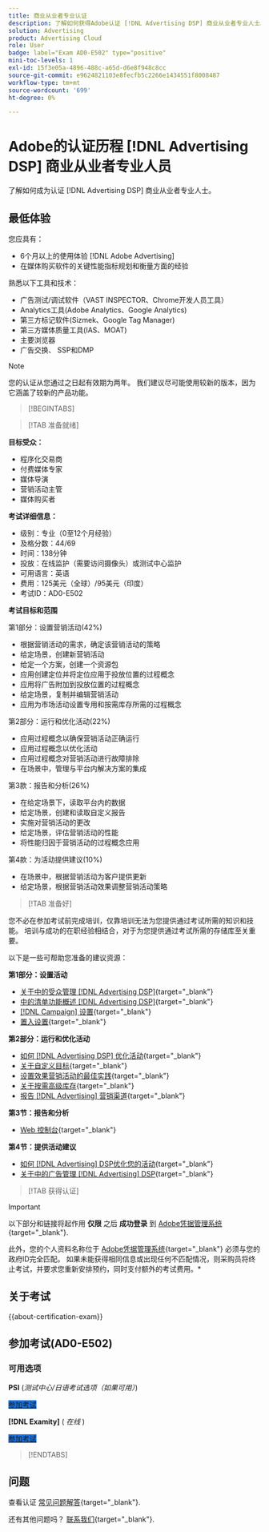 ```yaml
---
title: 商业从业者专业认证
description: 了解如何获得Adobe认证 [!DNL Advertising DSP] 商业从业者专业人士。
solution: Advertising
product: Advertising Cloud
role: User
badge: label="Exam AD0-E502" type="positive"
mini-toc-levels: 1
exl-id: 15f3e05a-4896-488c-a65d-d6e8f948c8cc
source-git-commit: e9624821103e8fecfb5c2266e1434551f8008487
workflow-type: tm+mt
source-wordcount: '699'
ht-degree: 0%

---
```


# Adobe的认证历程 [!DNL Advertising DSP] 商业从业者专业人员

了解如何成为认证 [!DNL Advertising DSP] 商业从业者专业人士。

## 最低体验

您应具有：

* 6个月以上的使用体验 [!DNL Adobe Advertising]
* 在媒体购买软件的关键性能指标规划和衡量方面的经验

熟悉以下工具和技术：

* 广告测试/调试软件（VAST INSPECTOR、Chrome开发人员工具）
* Analytics工具(Adobe Analytics、Google Analytics)
* 第三方标记软件(Sizmek、Google Tag Manager)
* 第三方媒体质量工具(IAS、MOAT)
* 主要浏览器
* 广告交换、 SSP和DMP

>[!NOTE]
>
>您的认证从您通过之日起有效期为两年。 我们建议尽可能使用较新的版本，因为它涵盖了较新的产品功能。

>[!BEGINTABS]

>[!TAB 准备就绪]

**目标受众：**

* 程序化交易商
* 付费媒体专家
* 媒体导演
* 营销活动主管
* 媒体购买者

**考试详细信息：**

* 级别：专业（0至12个月经验）
* 及格分数：44/69
* 时间：138分钟
* 投放：在线监护（需要访问摄像头）或测试中心监护
* 可用语言：英语
* 费用：125美元（全球）/95美元（印度）
* 考试ID：AD0-E502

**考试目标和范围**

第1部分：设置营销活动(42%)

* 根据营销活动的需求，确定该营销活动的策略
* 给定场景，创建新营销活动
* 给定一个方案，创建一个资源包
* 应用创建定位并将定位应用于投放位置的过程概念
* 应用将广告附加到投放位置的过程概念
* 给定场景，复制并编辑营销活动
* 应用为市场活动设置专用和按需库存所需的过程概念

第2部分：运行和优化活动(22%)

* 应用过程概念以确保营销活动正确运行
* 应用过程概念以优化活动
* 应用过程概念对营销活动进行故障排除
* 在场景中，管理与平台内解决方案的集成

第3款：报告和分析(26%)

* 在给定场景下，读取平台内的数据
* 给定场景，创建和读取自定义报告
* 实施对营销活动的更改
* 给定场景，评估营销活动的性能
* 将性能归因于营销活动的过程概念应用

第4款：为活动提供建议(10%)

* 在场景中，根据营销活动为客户提供更新
* 给定场景，根据营销活动效果调整营销活动策略

>[!TAB 准备好]

您不必在参加考试前完成培训，仅靠培训无法为您提供通过考试所需的知识和技能。 培训与成功的在职经验相结合，对于为您提供通过考试所需的存储库至关重要。

以下是一些可帮助您准备的建议资源：

**第1部分：设置活动**


* [关于中的受众管理 [!DNL Advertising DSP]](https://experienceleague.adobe.com/docs/advertising/dsp/audiences/audience-about.html){target="_blank"}
* [中的清单功能概述 [!DNL Advertising DSP]](https://experienceleague.adobe.com/docs/advertising/dsp/inventory/inventory-overview.html){target="_blank"}
* [[!DNL Campaign] 设置](https://experienceleague.adobe.com/docs/advertising/dsp/campaign-management/campaigns/campaign-settings.html){target="_blank"}
* [置入设置](https://experienceleague.adobe.com/docs/advertising/dsp/campaign-management/placements/placement-settings.html){target="_blank"}

**第2部分：运行和优化活动**

* [如何 [!DNL Advertising DSP] 优化活动](https://experienceleague.adobe.com/docs/advertising/dsp/optimization/optimization-how-dsp-optimizes-campaigns.html){target="_blank"}
* [关于自定义目标](https://experienceleague.adobe.com/docs/advertising/dsp/optimization/custom-goals/custom-goal-about.html){target="_blank"}
* [设置效果营销活动的最佳实践](https://experienceleague.adobe.com/docs/advertising/dsp/optimization/campaign-best-practices-performance.html){target="_blank"}
* [关于按需高级库存](https://experienceleague.adobe.com/docs/advertising/dsp/inventory/on-demand/on-demand-inventory-about.html){target="_blank"}
* [报告 [!DNL Advertising] 营销渠道](https://experienceleague.adobe.com/docs/analytics-learn/tutorials/integrations/ad-cloud/reporting-with-advertising-cloud-marketing-channels.html){target="_blank"}

**第3节：报告和分析**

* [Web 控制台](https://experienceleague.adobe.com/docs/experience-manager-65/deploying/configuring/web-console.html){target="_blank"}

**第4节：提供活动建议**

* [如何 [!DNL Advertising] DSP优化您的活动](https://experienceleague.adobe.com/docs/advertising/dsp/optimization/optimization-how-dsp-optimizes-campaigns.html){target="_blank"}
* [关于中的广告管理 [!DNL Advertising] DSP](https://experienceleague.adobe.com/docs/advertising/dsp/campaign-management/ads/ad-about.html){target="_blank"}

>[!TAB 获得认证]

>[!IMPORTANT]
>
>以下部分和链接将起作用 **仅限**  之后 **成功登录** 到 [Adobe凭据管理系统](https://www.certmetrics.com/adobe){target="_blank"}.
>
>此外，您的个人资料名称位于 [Adobe凭据管理系统](https://www.certmetrics.com/adobe){target="_blank"} 必须与您的政府ID完全匹配。 如果未能获得相同信息或出现任何不匹配情况，则采购员将终止考试，并要求您重新安排预约，同时支付额外的考试费用。*

## 关于考试

{{about-certification-exam}}

## 参加考试(AD0-E502)

### 可用选项

**PSI** (*测试中心/日语考试选项（如果可用）*)

<a href="https://www.certmetrics.com/adobe/candidate/psi_sso_adobe.aspx?redir=yes&amp;ec=AD0-E502" target="_blank" class="spectrum-Button spectrum-Button--fill spectrum-Button--accent spectrum-Button--sizeM is-margin-bottom-big-big at-element-click-tracking" style="background-color:#1473E6">

<span class="spectrum-Button-label has-no-wrap">
   参加考试
</span>
</a>

**[!DNL Examity]** ( *在线* )

<a href="https://www.certmetrics.com/adobe/candidate/examity_sso.aspx?eid=AD0-E502" target="_blank" class="spectrum-Button spectrum-Button--fill spectrum-Button--accent spectrum-Button--sizeM is-margin-bottom-big-big at-element-click-tracking" style="background-color:#1473E6">

<span class="spectrum-Button-label has-no-wrap">
   参加考试
</span>
</a>

>[!ENDTABS]

## 问题

查看认证 [常见问题解答](https://experienceleague.adobe.com/docs/certification/certification/faq.html){target="_blank"}.

还有其他问题吗？ [联系我们](mailto:certif@adobe.com){target="_blank"}.
